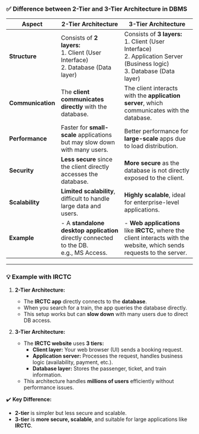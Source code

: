 ### ✅ **Difference between 2-Tier and 3-Tier Architecture in DBMS**

| **Aspect**          | **2-Tier Architecture**                                       | **3-Tier Architecture**                                    |
|---------------------|---------------------------------------------------------------|------------------------------------------------------------|
| **Structure**        | Consists of **2 layers:**<br>1. Client (User Interface)<br>2. Database (Data layer) | Consists of **3 layers:**<br>1. Client (User Interface)<br>2. Application Server (Business logic)<br>3. Database (Data layer) |
| **Communication**    | The **client communicates directly** with the database.       | The client interacts with the **application server**, which communicates with the database. |
| **Performance**      | Faster for **small-scale** applications but may slow down with many users. | Better performance for **large-scale** apps due to load distribution. |
| **Security**         | **Less secure** since the client directly accesses the database. | **More secure** as the database is not directly exposed to the client. |
| **Scalability**       | **Limited scalability**, difficult to handle large data and users. | **Highly scalable**, ideal for enterprise-level applications. |
| **Example**          | - A **standalone desktop application** directly connected to the DB.<br>e.g., MS Access. | - **Web applications** like **IRCTC**, where the client interacts with the website, which sends requests to the server. |

---

### 💡 **Example with IRCTC**

1. **2-Tier Architecture:**  
   - The **IRCTC app** directly connects to the **database**.  
   - When you search for a train, the app queries the database directly.  
   - This setup works but can **slow down** with many users due to direct DB access.

2. **3-Tier Architecture:**  
   - The **IRCTC website** uses **3 tiers:**  
     - **Client layer:** Your web browser (UI) sends a booking request.  
     - **Application server:** Processes the request, handles business logic (availability, payment, etc.).  
     - **Database layer:** Stores the passenger, ticket, and train information.  
   - This architecture handles **millions of users** efficiently without performance issues.

✔️ **Key Difference:**  
- **2-tier** is simpler but less secure and scalable.  
- **3-tier** is **more secure, scalable**, and suitable for large applications like **IRCTC**.